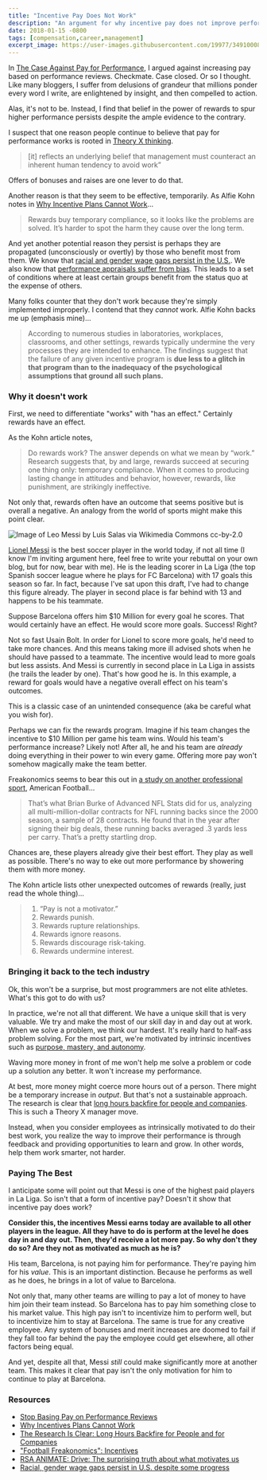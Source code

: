 ```yaml
---
title: "Incentive Pay Does Not Work"
description: "An argument for why incentive pay does not improve performance."
date: 2018-01-15 -0800
tags: [compensation,career,management]
excerpt_image: https://user-images.githubusercontent.com/19977/34910008-948a956c-f861-11e7-9ed9-b33a991509df.png
---
```


In [The Case Against Pay for Performance](https://haacked.com/archive/2014/08/14/pay-for-performance/), I argued against increasing pay based on performance reviews. Checkmate. Case closed. Or so I thought. Like many bloggers, I suffer from delusions of grandeur that millions ponder every word I write, are enlightened by insight, and then compelled to action.

Alas, it's not to be. Instead, I find that belief in the power of rewards to spur higher performance persists despite the ample evidence to the contrary.

I suspect that one reason people continue to believe that pay for performance works is rooted in [Theory X thinking](https://haacked.com/archive/2017/10/07/managers-gone-bad/).

> [it] reflects an underlying belief that management must counteract an inherent human tendency to avoid work”

Offers of bonuses and raises are one lever to do that.

Another reason is that they seem to be effective, temporarily. As Alfie Kohn notes in [Why Incentive Plans Cannot Work](https://hbr.org/1993/09/why-incentive-plans-cannot-work)...

> Rewards buy temporary compliance, so it looks like the problems are solved. It’s harder to spot the harm they cause over the long term.

And yet another potential reason they persist is perhaps they are propagated (unconsciously or overtly) by those who benefit most from them. We know that [racial and gender wage gaps persist in the U.S.](http://www.pewresearch.org/fact-tank/2016/07/01/racial-gender-wage-gaps-persist-in-u-s-despite-some-progress/). We also know that [performance appraisals suffer from bias](https://hbr.org/2017/04/how-gender-bias-corrupts-performance-reviews-and-what-to-do-about-it). This leads to a set of conditions where at least certain groups benefit from the status quo at the expense of others.

Many folks counter that they don't work because they're simply implemented improperly. I contend that they _cannot_ work. Alfie Kohn backs me up (emphasis mine)...

> According to numerous studies in laboratories, workplaces, classrooms, and other settings, rewards typically undermine the very processes they are intended to enhance.
> The findings suggest that the failure of any given incentive program is __due less to a glitch in that program than to the inadequacy of the psychological assumptions that ground all such plans.__

### Why it doesn't work

First, we need to differentiate "works" with "has an effect." Certainly rewards have an effect.

As the Kohn article notes,

> Do rewards work? The answer depends on what we mean by “work.” Research suggests that, by and large, rewards succeed at securing one thing only: temporary compliance. When it comes to producing lasting change in attitudes and behavior, however, rewards, like punishment, are strikingly ineffective.

Not only that, rewards often have an outcome that seems positive but is overall a negative. An analogy from the world of sports might make this point clear.

![Image of Leo Messi by Luis Salas via Wikimedia Commons cc-by-2.0 ](https://user-images.githubusercontent.com/19977/34910008-948a956c-f861-11e7-9ed9-b33a991509df.png)

[Lionel Messi](https://en.wikipedia.org/wiki/Lionel_Messi) is the best soccer player in the world today, if not all time (I know I'm inviting argument here, feel free to write your rebuttal on your own blog, but for now, bear with me). He is the leading scorer in La Liga (the top Spanish soccer league where he plays for FC Barcelona) with 17 goals this season so far. In fact, because I've sat upon this draft, I've had to change this figure already. The player in second place is far behind with 13 and happens to be his teammate.

Suppose Barcelona offers him $10 Million for every goal he scores. That would certainly have an effect. He would score more goals. Success! Right?

Not so fast Usain Bolt. In order for Lionel to score more goals, he'd need to take more chances. And this means taking more ill advised shots when he should have passed to a teammate. The incentive would lead to more goals but less assists. And Messi is currently in second place in La Liga in assists (he trails the leader by one). That's how good he is. In this example, a reward for goals would have a negative overall effect on his team's outcomes.

This is a classic case of an unintended consequence (aka be careful what you wish for).

Perhaps we can fix the rewards program. Imagine if his team changes the incentive to $10 Million per game his team wins. Would his team's performance increase? Likely not! After all, he and his team are _already_ doing everything in their power to win every game. Offering more pay won't somehow magically make the team better.

Freakonomics seems to bear this out in [a study on another professional sport](http://freakonomics.com/2012/01/01/football-freakonomics-incentives/), American Football...

> That’s what Brian Burke of Advanced NFL Stats did for us, analyzing all multi-million-dollar contracts for NFL running backs since the 2000 season, a sample of 28 contracts. He found that in the year after signing their big deals, these running backs averaged .3 yards less per carry. That’s a pretty startling drop.

Chances are, these players already give their best effort. They play as well as possible. There's no way to eke out more performance by showering them with more money.

The Kohn article lists other unexpected outcomes of rewards (really, just read the whole thing)...

> 1. “Pay is not a motivator.”
> 2. Rewards punish.
> 3. Rewards rupture relationships.
> 4. Rewards ignore reasons.
> 5. Rewards discourage risk-taking.
> 6. Rewards undermine interest.

### Bringing it back to the tech industry

Ok, this won't be a surprise, but most programmers are not elite athletes. What's this got to do with us?

In practice, we're not all that different. We have a unique skill that is very valuable. We try and make the most of our skill day in and day out at work. When we solve a problem, we think our hardest. It's really hard to half-ass problem solving. For the most part, we're motivated by intrinsic incentives such as [purpose, mastery, and autonomy](https://www.youtube.com/watch?v=u6XAPnuFjJc).

Waving more money in front of me won't help me solve a problem or code up a solution any better. It won't increase my performance.

At best, more money might coerce more hours out of a person. There might be a temporary increase in _output_. But that's not a sustainable approach. The research is clear that [long hours backfire for people and companies](https://hbr.org/2015/08/the-research-is-clear-long-hours-backfire-for-people-and-for-companies). This is such a Theory X manager move.

Instead, when you consider employees as intrinsically motivated to do their best work, you realize the way to improve their performance is through feedback and providing opportunities to learn and grow. In other words, help them work smarter, not harder.

### Paying The Best

I anticipate some will point out that Messi is one of the highest paid players in La Liga. So isn't that a form of incentive pay? Doesn't it show that incentive pay does work?

__Consider this, the incentives Messi earns today are available to all other players in the league. All they have to do is perform at the level he does day in and day out. Then, they'd receive a lot more pay. So why don't they do so? Are they not as motivated as much as he is?__

His team, Barcelona, is not paying him for performance. They're paying him for his _value_. This is an important distinction. Because he performs as well as he does, he brings in a lot of value to Barcelona.

Not only that, many other teams are willing to pay a lot of money to have him join their team instead. So Barcelona has to pay him something close to his market value. This high pay isn't to incentivize him to perform well, but to incentivize him to stay at Barcelona. The same is true for any creative employee. Any system of bonuses and merit increases are doomed to fail if they fall too far behind the pay the employee could get elsewhere, all other factors being equal.

And yet, despite all that, Messi _still_ could make significantly more at another team. This makes it clear that pay isn't the only motivation for him to continue to play at Barcelona.

### Resources

* [Stop Basing Pay on Performance Reviews](https://hbr.org/2014/01/stop-basing-pay-on-performance-reviews)
* [Why Incentives Plans Cannot Work](https://hbr.org/1993/09/why-incentive-plans-cannot-work)
* [The Research Is Clear: Long Hours Backfire for People and for Companies](https://hbr.org/2015/08/the-research-is-clear-long-hours-backfire-for-people-and-for-companies)
* ["Football Freakonomics": Incentives](http://freakonomics.com/2012/01/01/football-freakonomics-incentives/)
* [RSA ANIMATE: Drive: The surprising truth about what motivates us](https://www.youtube.com/watch?v=u6XAPnuFjJc)
* [Racial, gender wage gaps persist in U.S. despite some progress](http://www.pewresearch.org/fact-tank/2016/07/01/racial-gender-wage-gaps-persist-in-u-s-despite-some-progress/)
